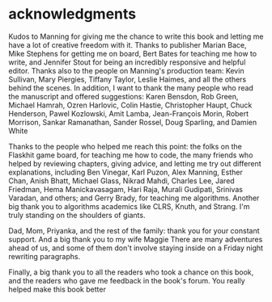 # acknowledgments

Kudos to Manning for giving me the chance to write this book and letting me have a lot of creative freedom with it. Thanks to publisher Marian Bace, Mike Stephens for getting me on board, Bert Bates for teaching me how to write, and Jennifer Stout for being an incredibly responsive and helpful editor. Thanks also to the people on Manning's production team: Kevin Sullivan, Mary Piergies, Tiffany Taylor, Leslie Haimes, and all the others behind the scenes. In addition, I want to thank the many people who read the manuscript and offered suggestions: Karen Bensdon, Rob Green, Michael Hamrah, Ozren Harlovic, Colin Hastie, Christopher Haupt, Chuck Henderson, Pawel Kozlowski, Amit Lamba, Jean-François Morin, Robert Morrison, Sankar Ramanathan, Sander Rossel, Doug Sparling, and Damien White

Thanks to the people who helped me reach this point: the folks on the Flaskhit game board, for teaching me how to code, the many friends who helped by reviewing chapters, giving advice, and letting me try out different explanations, including Ben Vinegar, Karl Puzon, Alex Manning, Esther Chan, Anish Bhatt, Michael Glass, Nikrad Mahdi, Charles Lee, Jared Friedman, Hema Manickavasagam, Hari Raja, Murali Gudipati, Srinivas Varadan, and others; and Gerry Brady, for teaching me algorithms. Another big thank you to algorithms academics like CLRS, Knuth, and Strang. I'm truly standing on the shoulders of giants.

Dad, Mom, Priyanka, and the rest of the family: thank you for your constant support. And a big thank you to my wife Maggie There are many adventures ahead of us, and some of them don't involve staying inside on a Friday night rewriting paragraphs.

Finally, a big thank you to all the readers who took a chance on this book, and the readers who gave me feedback in the book's forum. You really helped make this book better